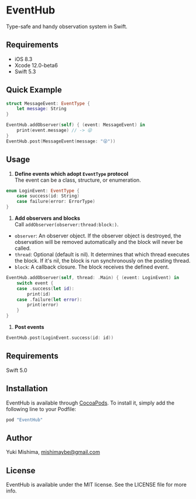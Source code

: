 # EventHub

Type-safe and handy observation system in Swift.

## Requirements
- iOS 8.3
- Xcode 12.0-beta6
- Swift 5.3

## Quick Example
```swift
struct MessageEvent: EventType {
    let message: String
}

EventHub.addObserver(self) { (event: MessageEvent) in
    print(event.message) // -> 😜
}
EventHub.post(MessageEvent(message: "😜"))
```

## Usage

1. **Define events which adopt `EventType` protocol**  
  The event can be a class, structure, or enumeration.

  ```swift
  enum LoginEvent: EventType {
      case success(id: String)
      case failure(error: ErrorType)
  }
  ```

1. **Add observers and blocks**  
  Call `addObserver(observer:thread:block:)`.  
  -  `observer`: An observer object. If the observer object is destroyed, the observation will be removed automatically and the block will never be called.
  -  `thread`: Optional (default is nil). It determines that which thread executes the block. If it's nil, the block is run synchronously on the posting thread.
  -  `block`: A callback closure. The block receives the defined event.

  ```swift
  EventHub.addObserver(self, thread: .Main) { (event: LoginEvent) in
      switch event {
      case .success(let id):
          print(id)
      case .failure(let error):
          print(error)
      }
  }
  ```

1. **Post events**  
  ```swift
  EventHub.post(LoginEvent.success(id: id))
  ```

## Requirements

Swift 5.0

## Installation

EventHub is available through [CocoaPods](http://cocoapods.org). To install
it, simply add the following line to your Podfile:

```ruby
pod "EventHub"
```

## Author

Yuki Mishima, mishimaybe@gmail.com

## License

EventHub is available under the MIT license. See the LICENSE file for more info.
